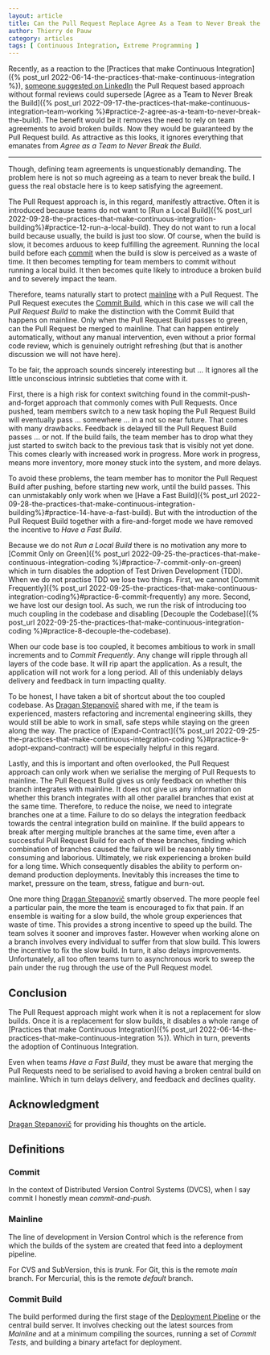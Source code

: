 ```yaml
---
layout: article
title: Can the Pull Request Replace Agree As a Team to Never Break the Build
author: Thierry de Pauw
category: articles
tags: [ Continuous Integration, Extreme Programming ]
---
```


Recently, as a reaction to the [Practices that make Continuous Integration]({% post_url 2022-06-14-the-practices-that-make-continuous-integration %}), [someone suggested on LinkedIn](https://www.linkedin.com/feed/update/urn:li:activity:7035345874251567104?commentUrn=urn%3Ali%3Acomment%3A%28activity%3A7035345874251567104%2C7035742403227480064%29&dashCommentUrn=urn%3Ali%3Afsd_comment%3A%287035742403227480064%2Curn%3Ali%3Aactivity%3A7035345874251567104%29) the Pull Request based approach without formal reviews could supersede [Agree as a Team to Never Break the Build]({% post_url 2022-09-17-the-practices-that-make-continuous-integration-team-working %}#practice-2-agree-as-a-team-to-never-break-the-build). The benefit would be it removes the need to rely on team agreements to avoid broken builds. Now they would be guaranteed by the Pull Request build. As attractive as this looks, it ignores everything that emanates from *Agree as a Team to Never Break the Build*.

---

Though, defining team agreements is unquestionably demanding. The problem here is not so much agreeing as a team to never break the build. I guess the real obstacle here is to keep satisfying the agreement.

The Pull Request approach is, in this regard, manifestly attractive. Often it is introduced because teams do not want to [Run a Local Build]({% post_url 2022-09-28-the-practices-that-make-continuous-integration-building%}#practice-12-run-a-local-build). They do not want to run a local build because usually, the build is just too slow. Of course, when the build is slow, it becomes arduous to keep fulfilling the agreement. Running the local build before each [commit](#commit) when the build is slow is perceived as a waste of time. It then becomes tempting for team members to commit without running a local build. It then becomes quite likely to introduce a broken build and to severely impact the team.

Therefore, teams naturally start to protect [mainline](#mainline) with a Pull Request. The Pull Request executes the [Commit Build](#commit-build), which in this case we will call the *Pull Request Build* to make the distinction with the Commit Build that happens on mainline. Only when the Pull Request Build passes to green, can the Pull Request be merged to mainline. That can happen entirely automatically, without any manual intervention, even without a prior formal code review, which is genuinely outright refreshing (but that is another discussion we will not have here).

To be fair, the approach sounds sincerely interesting but ... It ignores all the little unconscious intrinsic subtleties that come with it.

First, there is a high risk for context switching found in the commit-push-and-forget approach that commonly comes with Pull Requests. Once pushed, team members switch to a new task hoping the Pull Request Build will eventually pass ... somewhere ... in a not so near future. That comes with many drawbacks. Feedback is delayed till the Pull Request Build passes ... or not. If the build fails, the team member has to drop what they just started to switch back to the previous task that is visibly not yet done. This comes clearly with increased work in progress. More work in progress, means more inventory, more money stuck into the system, and more delays.

To avoid these problems, the team member has to monitor the Pull Request Build after pushing, before starting new work, until the build passes. This can unmistakably only work when we [Have a Fast Build]({% post_url 2022-09-28-the-practices-that-make-continuous-integration-building%}#practice-14-have-a-fast-build). But with the introduction of the Pull Request Build together with a fire-and-forget mode we have removed the incentive to *Have a Fast Build*.

Because we do not *Run a Local Build* there is no motivation any more to [Commit Only on Green]({% post_url 2022-09-25-the-practices-that-make-continuous-integration-coding %}#practice-7-commit-only-on-green) which in turn disables the adoption of Test Driven Development (TDD). When we do not practise TDD we lose two things. First, we cannot [Commit Frequently]({% post_url 2022-09-25-the-practices-that-make-continuous-integration-coding%}#practice-6-commit-frequently) any more. Second, we have lost our design tool. As such, we run the risk of introducing too much coupling in the codebase and disabling [Decouple the Codebase]({% post_url 2022-09-25-the-practices-that-make-continuous-integration-coding %}#practice-8-decouple-the-codebase).

When our code base is too coupled, it becomes ambitious to work in small increments and to *Commit Frequently*. Any change will ripple through all layers of the code base. It will rip apart the application. As a result, the application will not work for a long period. All of this undeniably delays delivery and feedback in turn impacting quality.

To be honest, I have taken a bit of shortcut about the too coupled codebase. As [Dragan Stepanovič](https://twitter.com/d_stepanovic) shared with me, if the team is experienced, masters refactoring and incremental engineering skills, they would still be able to work in small, safe steps while staying on the green along the way. The practice of [Expand-Contract]({% post_url 2022-09-25-the-practices-that-make-continuous-integration-coding %}#practice-9-adopt-expand-contract) will be especially helpful in this regard.

Lastly, and this is important and often overlooked, the Pull Request approach can only work when we serialise the merging of Pull Requests to mainline. The Pull Request Build gives us only feedback on whether this branch integrates with mainline. It does not give us any information on whether this branch integrates with all other parallel branches that exist at the same time. Therefore, to reduce the noise, we need to integrate branches one at a time. Failure to do so delays the integration feedback towards the central integration build on mainline. If the build appears to break after merging multiple branches at the same time, even after a successful Pull Request Build for each of these branches, finding which combination of branches caused the failure will be reasonably time-consuming and laborious. Ultimately, we risk experiencing a broken build for a long time. Which consequently disables the ability to perform on-demand production deployments. Inevitably this increases the time to market, pressure on the team, stress, fatigue and burn-out.

One more thing [Dragan Stepanovič](https://twitter.com/d_stepanovic) smartly observed. The more people feel a particular pain, the more the team is encouraged to fix that pain. If an ensemble is waiting for a slow build, the whole group experiences that waste of time. This provides a strong incentive to speed up the build. The team solves it sooner and improves faster. However when working alone on a branch involves every individual to suffer from that slow build. This lowers the incentive to fix the slow build. In turn, it also delays improvements. Unfortunately, all too often teams turn to asynchronous work to sweep the pain under the rug through the use of the Pull Request model.

## Conclusion

The Pull Request approach might work when it is not a replacement for slow builds. Once it is a replacement for slow builds, it disables a whole range of [Practices that make Continuous Integration]({% post_url 2022-06-14-the-practices-that-make-continuous-integration %}). Which in turn, prevents the adoption of Continuous Integration.

Even when teams *Have a Fast Build*, they must be aware that merging the Pull Requests need to be serialised to avoid having a broken central build on mainline. Which in turn delays delivery, and feedback and declines quality.

## Acknowledgment

[Dragan Stepanovič](https://twitter.com/d_stepanovic) for providing his thoughts on the article.

## Definitions

### Commit

In the context of Distributed Version Control Systems (DVCS), when I say commit I honestly mean *commit-and-push*.

### Mainline

The line of development in Version Control which is the reference from which the builds of the system are created that feed into a deployment pipeline.

For CVS and SubVersion, this is *trunk*. For Git, this is the remote *main* branch. For Mercurial, this is the remote *default* branch.

### Commit Build

The build performed during the first stage of the [Deployment Pipeline](https://continuousdelivery.com/implementing/patterns/#the-deployment-pipeline) or the central build server. It involves checking out the latest sources from *Mainline* and at a minimum compiling the sources, running a set of *Commit Tests*, and building a binary artefact for deployment.

